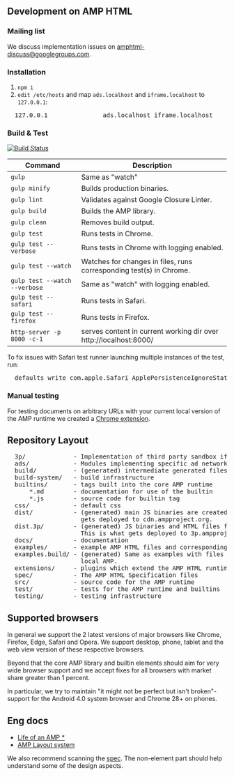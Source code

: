 <!---
Copyright 2015 The AMP HTML Authors. All Rights Reserved.

Licensed under the Apache License, Version 2.0 (the "License");
you may not use this file except in compliance with the License.
You may obtain a copy of the License at

      http://www.apache.org/licenses/LICENSE-2.0

Unless required by applicable law or agreed to in writing, software
distributed under the License is distributed on an "AS-IS" BASIS,
WITHOUT WARRANTIES OR CONDITIONS OF ANY KIND, either express or implied.
See the License for the specific language governing permissions and
limitations under the License.
-->

## Development on AMP HTML

### Mailing list

We discuss implementation issues on [amphtml-discuss@googlegroups.com](https://groups.google.com/forum/#!forum/amphtml-discuss).

### Installation

1. `npm i`
2. `edit /etc/hosts` and map `ads.localhost` and `iframe.localhost` to `127.0.0.1`:
<pre>
  127.0.0.1               ads.localhost iframe.localhost
</pre>

### Build & Test

[![Build Status](https://magnum.travis-ci.com/ampproject/amphtml.svg?token=AmxgqDRzeUjVvqT2oydf&branch=master)](https://magnum.travis-ci.com/ampproject/amphtml)

| Command                       | Description                                                           |
| ----------------------------- | --------------------------------------------------------------------- |
| `gulp`                        | Same as "watch"                                                       |
| `gulp minify`                 | Builds production binaries.                                           |
| `gulp lint`                   | Validates against Google Closure Linter.                              |
| `gulp build`                  | Builds the AMP library.                                               |
| `gulp clean`                  | Removes build output.                                                 |
| `gulp test`                   | Runs tests in Chrome.                                                 |
| `gulp test --verbose`         | Runs tests in Chrome with logging enabled.                            |
| `gulp test --watch`           | Watches for changes in files, runs corresponding test(s) in Chrome.   |
| `gulp test --watch --verbose` | Same as "watch" with logging enabled.                                 |
| `gulp test --safari`          | Runs tests in Safari.                                                 |
| `gulp test --firefox`         | Runs tests in Firefox.                                                |
| `http-server -p 8000 -c-1`    | serves content in current working dir over http://localhost:8000/     |

To fix issues with Safari test runner launching multiple instances of the test, run:
<pre>
  defaults write com.apple.Safari ApplePersistenceIgnoreState YES
</pre>

### Manual testing

For testing documents on arbitrary URLs with your current local version of the AMP runtime we created a [Chrome extension](testing/local-amp-chrome-extension/README.md).

## Repository Layout
<pre>
  3p/             - Implementation of third party sandbox iframes.
  ads/            - Modules implementing specific ad networks used in <amp-ad>
  build/          - (generated) intermediate generated files
  build-system/   - build infrastructure
  builtins/       - tags built into the core AMP runtime
      *.md        - documentation for use of the builtin
      *.js        - source code for builtin tag
  css/            - default css
  dist/           - (generated) main JS binaries are created here. This is what
                    gets deployed to cdn.ampproject.org.
  dist.3p/        - (generated) JS binaries and HTML files for 3p embeds and ads.
                    This is what gets deployed to 3p.ampproject.net.
  docs/           - documentation
  examples/       - example AMP HTML files and corresponding assets
  examples.build/ - (generated) Same as examples with files pointing to the
                    local AMP.
  extensions/     - plugins which extend the AMP HTML runtime's core set of tags
  spec/           - The AMP HTML Specification files
  src/            - source code for the AMP runtime
  test/           - tests for the AMP runtime and builtins
  testing/        - testing infrastructure
</pre>

## Supported browsers

In general we support the 2 latest versions of major browsers like Chrome, Firefox, Edge, Safari and Opera. We support desktop, phone, tablet and the web view version of these respective browsers.

Beyond that the core AMP library and builtin elements should aim for very wide browser support and we accept fixes for all browsers with market share greater than 1 percent.

In particular, we try to maintain "it might not be perfect but isn't broken"-support for the Android 4.0 system browser and Chrome 28+ on phones.

## Eng docs

- [Life of an AMP *](https://docs.google.com/document/d/1WdNj3qNFDmtI--c2PqyRYrPrxSg2a-93z5iX0SzoQS0/edit#)
- [AMP Layout system](https://docs.google.com/document/d/1YjFk_B6r97CCaQJf2nXRVuBOuNi_3Fn87Zyf1U7Xoz4/edit)

We also recommend scanning the [spec](spec/). The non-element part should help understand some of the design aspects.

